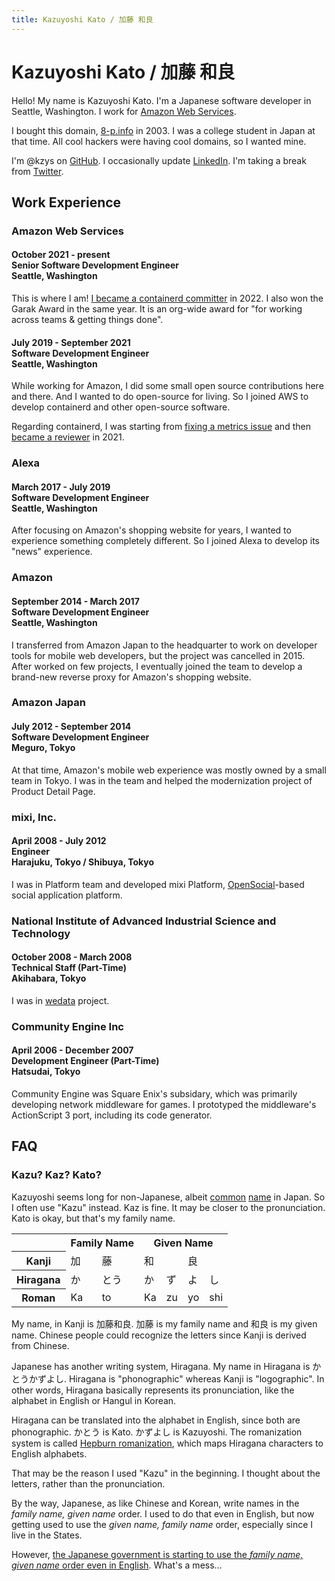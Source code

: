 ```yaml
---
title: Kazuyoshi Kato / 加藤 和良
---
```

# Kazuyoshi Kato / 加藤 和良

Hello! My name is Kazuyoshi Kato. I'm a Japanese software developer in Seattle, Washington. I work for [Amazon Web Services](https://aws.amazon.com/).

I bought this domain, [8-p.info](https://8-p.info/) in 2003. I was a college student in Japan at that time. All cool hackers were having cool domains, so I wanted mine.

I'm @kzys on [GitHub](https://github.com/kzys/). I occasionally update [LinkedIn](https://www.linkedin.com/in/kazuyoshi/). I'm taking a break from [Twitter](https://twitter.com/kzys).

## Work Experience

### Amazon Web Services

<h4>
<div class="years">October 2021 - present</div>
<div class="title">Senior Software Development Engineer</div>
<div class="location">Seattle, Washington</div>
</h4>

This is where I am! [I became a containerd committer](https://github.com/containerd/project/pull/84) in 2022. I also won the Garak Award in the same year. It is an org-wide award for "for working across teams & getting things done".

<h4>
<div class="years">July 2019 - September 2021</div>
<div class="title">Software Development Engineer</div>
<div class="location">Seattle, Washington</div>
</h4>

While working for Amazon, I did some small open source contributions here and there. And I wanted to do open-source for living. So I joined AWS to develop containerd and other open-source software.

Regarding containerd, I was starting from [fixing a metrics issue](https://github.com/containerd/cgroups/pull/147) and then [became a reviewer](https://github.com/containerd/project/pull/62) in 2021.

### Alexa

<h4>
<div class="years">March 2017 - July 2019</div>
<div class="title">Software Development Engineer</div>
<div class="location">Seattle, Washington</div>
</h4>

After focusing on Amazon's shopping website for years, I wanted to experience something completely different. So I joined Alexa to develop its "news" experience.

### Amazon

<h4>
<div class="years">September 2014 - March 2017</div>
<div class="title">Software Development Engineer</div>
<div class="location">Seattle, Washington</div>
</h4>

I transferred from Amazon Japan to the headquarter to work on developer tools for mobile web developers, but the project was cancelled in 2015. After worked on few projects, I eventually joined the team to develop a brand-new reverse proxy for Amazon's shopping website.

### Amazon Japan

<h4>
<div class="years">July 2012 - September 2014</div>
<div class="title">Software Development Engineer</div>
<div class="location">Meguro, Tokyo</div>
</h4>

At that time, Amazon's mobile web experience was mostly owned by a small team in Tokyo.
I was in the team and helped the modernization project of Product Detail Page.

### mixi, Inc.

<h4>
<div class="years">April 2008 - July 2012</div>
<div class="title">Engineer</div>
<div class="location">Harajuku, Tokyo / Shibuya, Tokyo</div>
</h4>

I was in Platform team and developed mixi Platform,
[OpenSocial](https://en.wikipedia.org/wiki/OpenSocial)-based social application platform.

### National Institute of Advanced Industrial Science and Technology

<h4>
<div class="years">October 2008 - March 2008</div>
<div class="title">Technical Staff (Part-Time)</div>
<div class="location">Akihabara, Tokyo</div>
</h4>

I was in [wedata](http://wedata.net) project.

### Community Engine Inc

<h4>
<div class="years">April 2006 - December 2007</div>
<div class="title">Development Engineer (Part-Time)</div>
<div class="location">Hatsudai, Tokyo</div>
</h4>

Community Engine was Square Enix's subsidary,
which was primarily developing network middleware for games.
I prototyped the middleware's ActionScript 3 port, including its code generator.

## FAQ

<h3 id="kazu">Kazu? Kaz? Kato?</h3>

Kazuyoshi seems long for non-Japanese, albeit
[common](https://en.wikipedia.org/wiki/Kazuyoshi_Miura)
[name](https://en.wikipedia.org/wiki/Tamori) in Japan.
So I often use "Kazu" instead.
Kaz is fine. It may be closer to the pronunciation.
Kato is okay, but that's my family name.

<table class="name">
<tr>
    <td></td>
    <th colspan="2">Family Name</th>
    <th colspan="4">Given Name</th>
</tr>
<tr>
    <th>Kanji</th>
    <td>加</td>
    <td>藤</td>
    <td colspan="2">和</td>
    <td colspan="2">良</td>
</tr>
<tr>
    <th>Hiragana</th>
    <td>か</td>
    <td>とう</td>
    <td>か</td>
    <td>ず</td>
    <td>よ</td>
    <td>し</td>
</tr>
<tr>
    <th>Roman</th>
    <td>Ka</td>
    <td>to</td>
    <td>Ka</td>
    <td>zu</td>
    <td>yo</td>
    <td>shi</td>
</tr>
</table>

My name, in Kanji is 加藤和良. 加藤 is my family name and 和良 is my given name.
Chinese people could recognize the letters since Kanji is derived from Chinese.

Japanese has another writing system, Hiragana.
My name in Hiragana is かとうかずよし.
Hiragana is "phonographic" whereas Kanji is "logographic".
In other words, Hiragana basically represents its pronunciation,
like the alphabet in English or Hangul in Korean.

Hiragana can be translated into the alphabet in English, since both are phonographic.
かとう is Kato. かずよし is Kazuyoshi.
The romanization system is called
[Hepburn romanization](https://en.wikipedia.org/wiki/Hepburn_romanization),
which maps Hiragana characters to English alphabets.

That may be the reason I used "Kazu" in the beginning.
I thought about the letters, rather than the pronunciation.

By the way, Japanese, as like Chinese and Korean,
write names in the *family name, given name* order.
I used to do that even in English, but now getting used to use
the *given name, family name* order, especially since I live in the States.

However, [the Japanese government is starting to use
the *family name, given name* order even in English](https://www.reuters.com/article/us-japan-names/family-comes-first-japan-to-switch-order-of-names-in-victory-for-tradition-idUSKCN1VR1LE).
What's a mess...
